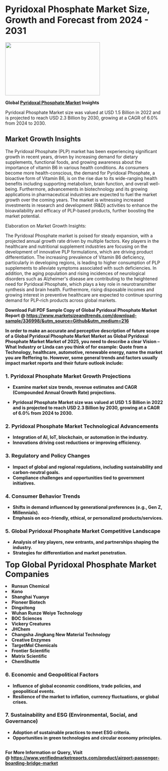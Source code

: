 <H1>Pyridoxal Phosphate Market Size, Growth and Forecast from 2024 - 2031</H1><img class="aligncenter size-medium wp-image-584254" src="https://thirdeyenews.in/wp-content/uploads/2024/09/Global-Market-Research-300x168.jpeg" alt="" width="300" height="168" /><p><strong>Global&nbsp;<a href="https://www.marketsizeandtrends.com/download-sample/336998/&amp;utm_source=Github&utm_medium=216">Pyridoxal Phosphate Market</a> Insights</strong></p><p>Pyridoxal Phosphate Market size was valued at USD 1.5 Billion in 2022 and is projected to reach USD 2.3 Billion by 2030, growing at a CAGR of 6.0% from 2024 to 2030.</p><p><h2>Market Growth Insights</h2> <p>The Pyridoxal Phosphate (PLP) market has been experiencing significant growth in recent years, driven by increasing demand for dietary supplements, functional foods, and growing awareness about the importance of vitamin B6 in various health conditions. As consumers become more health-conscious, the demand for Pyridoxal Phosphate, a bioactive form of Vitamin B6, is on the rise due to its wide-ranging health benefits including supporting metabolism, brain function, and overall well-being. Furthermore, advancements in biotechnology and its growing applications in pharmaceutical industries are expected to fuel the market growth over the coming years. The market is witnessing increased investments in research and development (R&D) activities to enhance the bioavailability and efficacy of PLP-based products, further boosting the market potential.</p> <p><strong></strong></p> <p>Elaboration on Market Growth Insights:</p> <p>The Pyridoxal Phosphate market is poised for steady expansion, with a projected annual growth rate driven by multiple factors. Key players in the healthcare and nutritional supplement industries are focusing on the development of innovative PLP formulations, which are driving product differentiation. The increasing prevalence of Vitamin B6 deficiency, particularly in developing regions, is leading to higher consumption of PLP supplements to alleviate symptoms associated with such deficiencies. In addition, the aging population and rising incidences of neurological disorders such as Alzheimer's disease are contributing to the heightened need for Pyridoxal Phosphate, which plays a key role in neurotransmitter synthesis and brain health. Furthermore, rising disposable incomes and growing interest in preventive healthcare are expected to continue spurring demand for PLP-rich products across global markets.</p> <p><strong></p><p><span class=""><strong>Download Full PDF Sample Copy of Global Pyridoxal Phosphate Market Report</strong> @ <a href="https://www.marketsizeandtrends.com/download-sample/336998/&amp;utm_source=Github&utm_medium=216" target="_blank">https://www.marketsizeandtrends.com/download-sample/336998/&amp;utm_source=Github&utm_medium=216</a></span></p><p>In order to make an accurate and perceptive description of future scope of a Global&nbsp;Pyridoxal Phosphate Market Market as Global&nbsp;Pyridoxal Phosphate Market Market of 2025, you need to describe a clear Vision &ndash; What Industry or Linda can you think of for example: Quote from a Technology, healthcare, automotive, renewable energy, name the market you are Reffering to. However, some general trends and factors usually impact market reports and their future outlook include:</p><h3>1.&nbsp;<strong>Pyridoxal Phosphate Market Growth Projections</strong></h3><ul><li>Examine market size trends, revenue estimates and CAGR (Compounded Annual Growth Rate) projections.</li><li><p>Pyridoxal Phosphate Market size was valued at USD 1.5 Billion in 2022 and is projected to reach USD 2.3 Billion by 2030, growing at a CAGR of 6.0% from 2024 to 2030.</p></li></ul><h3>2.&nbsp;<strong>Pyridoxal Phosphate Market Technological Advancements</strong></h3><ul><li>Integration of AI, IoT, blockchain, or automation in the industry.</li><li>Innovations driving cost reductions or improving efficiency.</li></ul><h3>3.&nbsp;<strong>Regulatory and Policy Changes</strong></h3><ul><li>Impact of global and regional regulations, including sustainability and carbon-neutral goals.</li><li>Compliance challenges and opportunities tied to government initiatives.</li></ul><h3>4.&nbsp;<strong>Consumer Behavior Trends</strong></h3><ul><li>Shifts in demand influenced by generational preferences (e.g., Gen Z, Millennials).</li><li>Emphasis on eco-friendly, ethical, or personalized products/services.</li></ul><h3>5.&nbsp;<strong>Global Pyridoxal Phosphate Market Competitive Landscape</strong></h3><ul><li>Analysis of key players, new entrants, and partnerships shaping the industry.</li><li>Strategies for differentiation and market penetration.</li></ul><p data-pm-slice="1 1 []"><span style="color: inherit; font-family: inherit; font-size: 25px;">Top Global Pyridoxal Phosphate Market Companies</span></p><div class="" data-test-id=""><p><li>Runsun Chemical</li><li> Kono</li><li> Shanghai Yuanye</li><li> Pioneer Biotech</li><li> Dingxitong</li><li> Wuhan Runze Weiye Technology</li><li> BOC Sciences</li><li> Vickery Creatures</li><li> JHChem</li><li> Changsha Jingkang New Material Technology</li><li> Creative Enzymes</li><li> TargetMol Chemicals</li><li> Frontier Scientific</li><li> Matrix Scientific</li><li> ChemShuttle</li></p></div><h3>6.&nbsp;<strong>Economic and Geopolitical Factors</strong></h3><ul><li>Influence of global economic conditions, trade policies, and geopolitical events.</li><li>Resilience of the market to inflation, currency fluctuations, or global crises.</li></ul><h3>7.&nbsp;<strong>Sustainability and ESG (Environmental, Social, and Governance)</strong></h3><ul><li>Adoption of sustainable practices to meet ESG criteria.</li><li>Opportunities in green technologies and circular economy principles.</li></ul><h2><strong style="font-size: 14px;">For More Information or Query, Visit @&nbsp;</strong><a style="background-color: #ffffff; font-size: 14px;" href="https://www.marketsizeandtrends.com/report/pyridoxal-phosphate-market/" target="_blank">https://www.verifiedmarketreports.com/product/airport-passenger-boarding-bridge-market</a></h2>
